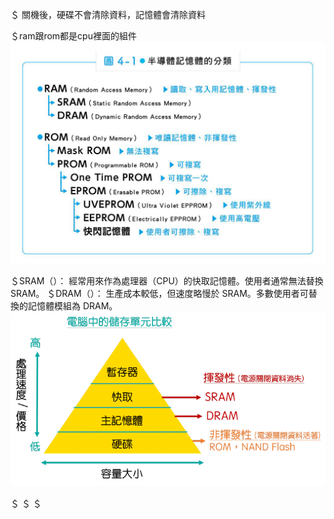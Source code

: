 ＄
關機後，硬碟不會清除資料，記憶體會清除資料

＄ram跟rom都是cpu裡面的組件
![upgit_20240409_1712636440.png](https://raw.githubusercontent.com/kcwc1029/obsidian-upgit-image/main/2024/04/upgit_20240409_1712636440.png)

＄SRAM（）： 經常用來作為處理器（CPU）的快取記憶體。使用者通常無法替換 SRAM。
＄DRAM（）： 生產成本較低，但速度略慢於 SRAM。多數使用者可替換的記憶體模組為 DRAM。
![upgit_20240409_1712638011.png](https://raw.githubusercontent.com/kcwc1029/obsidian-upgit-image/main/2024/04/upgit_20240409_1712638011.png)



＄
＄
＄